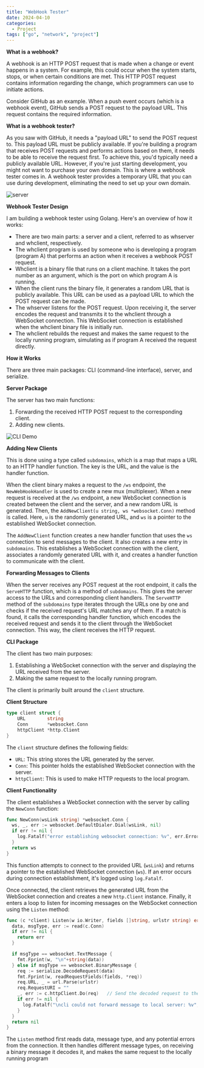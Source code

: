 ```yaml
---
title: "WebHook Tester"
date: 2024-04-10
categories:
  - Project
tags: ["go", "network", "project"]
---
```


**What is a webhook?**

A webhook is an HTTP POST request that is made when a change or event happens in a system. For example, this could occur when the system starts, stops, or when certain conditions are met. This HTTP POST request contains information regarding the change, which programmers can use to initiate actions.

Consider GitHub as an example. When a push event occurs (which is a webhook event), GitHub sends a POST request to the payload URL. This request contains the required information.

**What is a webhook tester?**

As you saw with GitHub, it needs a "payload URL" to send the POST request to. This payload URL must be publicly available. If you're building a program that receives POST requests and performs actions based on them, it needs to be able to receive the request first. To achieve this, you'd typically need a publicly available URL. However, if you're just starting development, you might not want to purchase your own domain. This is where a webhook tester comes in. A webhook tester provides a temporary URL that you can use during development, eliminating the need to set up your own domain.

![server](/images/2024-4-10-wehook-tester/Server.png)

**Webhook Tester Design**

I am building a webhook tester using Golang. Here's an overview of how it works:

- There are two main parts: a server and a client, referred to as whserver and whclient, respectively.
- The whclient program is used by someone who is developing a program (program A) that performs an action when it receives a webhook POST request.
- Whclient is a binary file that runs on a client machine. It takes the port number as an argument, which is the port on which program A is running.
- When the client runs the binary file, it generates a random URL that is publicly available. This URL can be used as a payload URL to which the POST request can be made.
- The whserver listens for the POST request. Upon receiving it, the server encodes the request and transmits it to the whclient through a WebSocket connection. This WebSocket connection is established when the whclient binary file is initially run.
- The whclient rebuilds the request and makes the same request to the locally running program, simulating as if program A received the request directly.

**How it Works**

There are three main packages: CLI (command-line interface), server, and serialize.

**Server Package**

The server has two main functions:

1. Forwarding the received HTTP POST request to the corresponding client.
2. Adding new clients.

![CLI Demo](/images/2024-4-10-wehook-tester/CLIDemo.png)

**Adding New Clients**

This is done using a type called `subdomains`, which is a map that maps a URL to an HTTP handler function. The key is the URL, and the value is the handler function.

When the client binary makes a request to the `/ws` endpoint, the `NewWebHookHandler` is used to create a new mux (multiplexer). When a new request is received at the `/ws` endpoint, a new WebSocket connection is created between the client and the server, and a new random URL is generated. Then, the `AddNewClient(u string, ws *websocket.Conn)` method is called. Here, `u` is the randomly generated URL, and `ws` is a pointer to the established WebSocket connection.

The `AddNewClient` function creates a new handler function that uses the `ws` connection to send messages to the client. It also creates a new entry in `subdomains`. This establishes a WebSocket connection with the client, associates a randomly generated URL with it, and creates a handler function to communicate with the client.

**Forwarding Messages to Clients**

When the server receives any POST request at the root endpoint, it calls the `ServeHTTP` function, which is a method of `subdomains`. This gives the server access to the URLs and corresponding client handlers. The `ServeHTTP` method of the `subdomains` type iterates through the URLs one by one and checks if the received request's URL matches any of them. If a match is found, it calls the corresponding handler function, which encodes the received request and sends it to the client through the WebSocket connection. This way, the client receives the HTTP request.

**CLI Package**

The client has two main purposes:

1. Establishing a WebSocket connection with the server and displaying the URL received from the server.
2. Making the same request to the locally running program.

The client is primarily built around the `client` structure.

**Client Structure**

```go
type client struct {
	URL        string
	Conn       *websocket.Conn
	httpClient *http.Client
}
```

The `client` structure defines the following fields:

- `URL`: This string stores the URL generated by the server.
- `Conn`: This pointer holds the established WebSocket connection with the server.
- `httpClient`: This is used to make HTTP requests to the local program.

**Client Functionality**

The client establishes a WebSocket connection with the server by calling the `NewConn` function:

```go
func NewConn(wsLink string) *websocket.Conn {
  ws, _, err := websocket.DefaultDialer.Dial(wsLink, nil)
  if err != nil {
    log.Fatalf("error establishing websocket connection: %v", err.Error())
  }
  return ws
}
```

This function attempts to connect to the provided URL (`wsLink`) and returns a pointer to the established WebSocket connection (`ws`). If an error occurs during connection establishment, it's logged using `log.Fatalf`.

Once connected, the client retrieves the generated URL from the WebSocket connection and creates a new `http.Client` instance. Finally, it enters a loop to listen for incoming messages on the WebSocket connection using the `Listen` method:

```go
func (c *client) Listen(w io.Writer, fields []string, urlstr string) error {
  data, msgType, err := read(c.Conn)
  if err != nil {
    return err
  }

  if msgType == websocket.TextMessage {
    fmt.Fprint(w, "\n"+string(data))
  } else if msgType == websocket.BinaryMessage {
    req := serialize.DecodeRequest(data)
    fmt.Fprint(w, readRequestFields(fields, *req))
    req.URL, _ = url.Parse(urlstr)
    req.RequestURI = ""
    _, err := c.httpClient.Do(req)   // Send the decoded request to the local program
    if err != nil {
      log.Fatalf("\ncli could not forward message to local server: %v", err)
    }
  }
  return nil
}
```

The `Listen` method first reads data, message type, and any potential errors from the connection. It then handles different message types, on receiving a binary message it decodes it, and makes the same request to the locally running program
